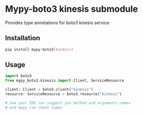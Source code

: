 # Mypy-boto3 kinesis submodule

Provides type annotations for boto3 kinesis service

## Installation

```bash
pip install mypy-boto3[kinesis]
```

## Usage

```python
import boto3
from mypy_boto3.kinesis import Client, ServiceResource

client: Client = boto3.client("kinesis")
resource: ServiceResource = boto3.resource("kinesis")

# now your IDE can suggest you method and arguments names
# and mypy can check types
```

